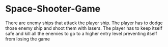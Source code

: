 # Space-Shooter-Game
There are enemy ships that attack the player ship. The player has to dodge those enemy ship and shoot them 
with lasers. The player has to keep itself safe and kill all the enemies to go to a higher entry level preventing 
itself from losing the game
